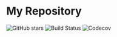 # My Repository

![GitHub stars](https://img.shields.io/github/stars/CharmThiekshanaPerera/crud_app)
![Build Status](https://travis-ci.com/CharmThiekshanaPerera/crud_app.svg?branch=main)
![Codecov](https://codecov.io/gh/CharmThiekshanaPerera/crud_app/branch/main/graph/badge.svg)
